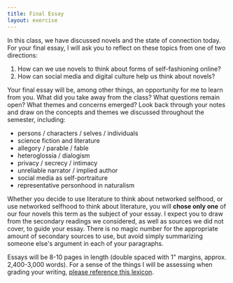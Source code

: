 ```yaml
---
title: Final Essay
layout: exercise
---
```


In this class, we have discussed novels and the state of connection today. For your final essay, I will ask you to reflect on these topics from one of two directions:

1. How can we use novels to think about forms of self-fashioning online?
2. How can social media and digital culture help us think about novels?

Your final essay will be, among other things, an opportunity for me to learn from you. What did you take away from the class? What questions remain open? What themes and concerns emerged? Look back through your notes and draw on the concepts and themes we discussed throughout the semester, including:

- persons / characters / selves / individuals
- science fiction and literature
- allegory / parable / fable
- heteroglossia / dialogism
- privacy / secrecy / intimacy
- unreliable narrator / implied author
- social media as self-portraiture
- representative personhood in naturalism

Whether you decide to use literature to think about networked selfhood, or use networked selfhood to think about literature, you will **chose only one** of our four novels this term as the subject of your essay. I expect you to draw from the secondary readings we considered, as well as sources we did not cover, to guide your essay. There is no magic number for the appropriate amount of secondary sources to use, but avoid simply summarizing someone else's argument in each of your paragraphs.

Essays will be 8-10 pages in length (double spaced with 1" margins, approx. 2,400-3,000 words). For a sense of the things I will be assessing when grading your writing, [please reference this lexicon](https://writing.princeton.edu/sites/writing/files/lexicon.pdf).
